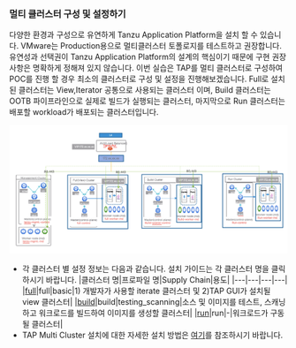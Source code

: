 ### 멀티 클러스터 구성 및 설정하기

다양한 환경과 구성으로 유연하게 Tanzu Application Platform을 설치 할 수 있습니다. VMware는 Production용으로 멀티클러스터 토폴로지를 테스트하고 권장합니다. 
유연성과 선택권이 Tanzu Application Platform의 설계의 핵심이기 때문에 구현 권장 사항은 명확하게 정해져 있지 않습니다. 이번 실습은 TAP를 멀티 클러스터로 구성하여 POC를 진행 할 경우 최소의 클러스터로
구성 및 설정을 진행해보겠습니다. Full로 설치된 클러스터는 View,Iterator 공통으로 사용되는 클러스터 이며, Build 클러스터는 OOTB 파이프라인으로 실제로 빌드가 실행되는 클러스터, 
마지막으로 Run 클러스터는 배포할 workload가 배포되는 클러스터입니다.


![](../images/multi-cluster-Architecture.png)


- 각 클러스터 별 설정 정보는 다음과 같습니다. 설치 가이드는 각 클러스터 명을 클릭하시기 바랍니다.
   |클러스터 명|프로파일 명|Supply Chain|용도|
   |---|---|---|---|
   |[full](../install/multicluster/full/install-full.md)|full|basic|1) 개발자가 사용할 iterate 클러스터 및 2)TAP GUI가 설치될 view 클러스터|
   |[build](../install/multicluster/buildc/install-build.md)|build|testing_scanning|소스 및 이미지를 테스트, 스캐닝하고 워크로드를 빌드하여 이미지를 생성할 클러스터|
   |[run](../install/multicluster/run/install-run.md)|run|-|워크로드가 구동될 클러스터|
- TAP Multi Cluster 설치에 대한 자세한 설치 방법은 [여기](https://docs.vmware.com/en/VMware-Tanzu-Application-Platform/1.4/tap/multicluster-installing-multicluster.html)를 참조하시기 바랍니다.




